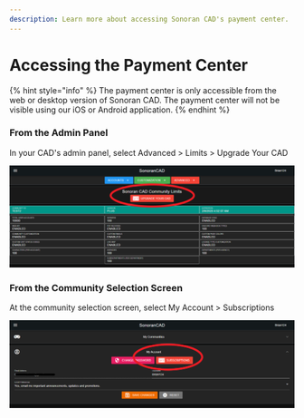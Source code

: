 ```yaml
---
description: Learn more about accessing Sonoran CAD's payment center.
---
```


# Accessing the Payment Center

{% hint style="info" %}
The payment center is only accessible from the web or desktop version of Sonoran CAD. The payment center will not be visible using our iOS or Android application.
{% endhint %}

### From the Admin Panel

In your CAD's admin panel, select Advanced &gt; Limits &gt; Upgrade Your CAD

![Sonoran CAD&apos;s Limits Panel](../../.gitbook/assets/purchase_limits.png)

### From the Community Selection Screen

At the community selection screen, select My Account &gt; Subscriptions

![Sonoran CAD&apos;s &quot;My Account&quot; Sectopm](../../.gitbook/assets/purchase_menu.png)

